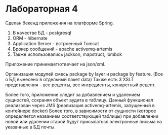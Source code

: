 # Лабораторная 4

Сделан бекенд приложения на платформе Spring. 
1. В качестве БД - postgresql
2. ORM - hibernate
3. Application Server - встроенный Tomcat
4. Брокер сообщений - apache activemq-artemis
5. Также использовались jackson, mapstruct, lombok 

Приложение принимает/отвечает на json/xml.

Организация модулей смесь package by layer и package by feature. (Все о БД вынесено в отдельный пакет data)
Также есть 3 XSLT представления - все рецепты, все ингредиенты, конкретный рецепт.

Более того, приложение следит за добавлением и удалением сущностей, сохраняя объект аудита в таблицу.
Данный функционал реализован через JMS (реализация activemq-artemis, запущенный в контейнере docker)
Более того, в зависимости от сущности (которое определяется названием соответствующей таблицы) при добавлении
новой или удалении старой будут присылаться электронные письма на указанные в БД почты.